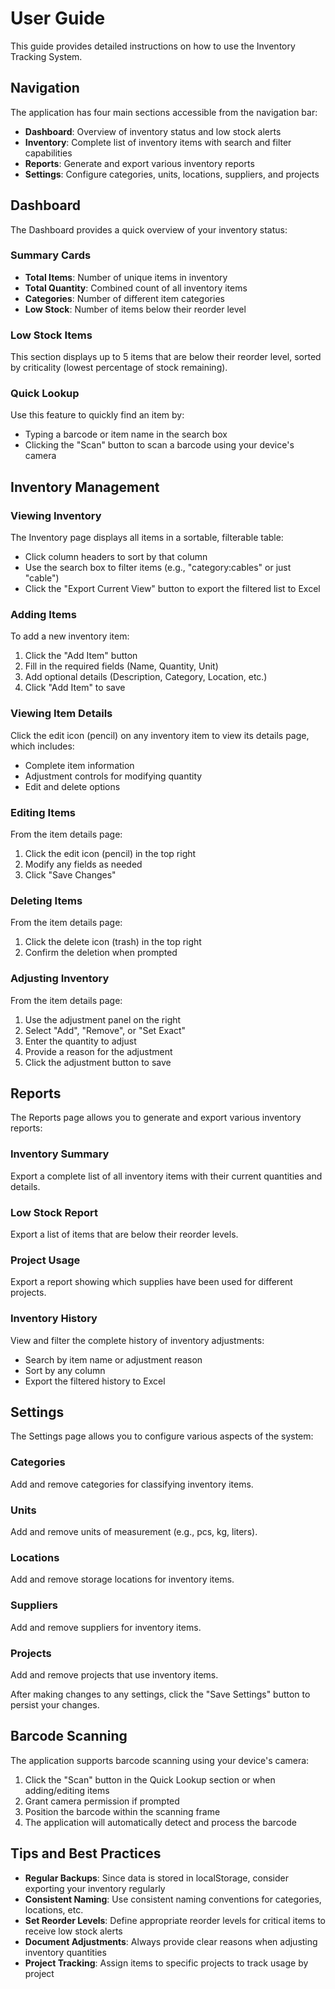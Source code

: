 # User Guide

This guide provides detailed instructions on how to use the Inventory Tracking System.

## Navigation

The application has four main sections accessible from the navigation bar:

- **Dashboard**: Overview of inventory status and low stock alerts
- **Inventory**: Complete list of inventory items with search and filter capabilities
- **Reports**: Generate and export various inventory reports
- **Settings**: Configure categories, units, locations, suppliers, and projects

## Dashboard

The Dashboard provides a quick overview of your inventory status:

### Summary Cards
- **Total Items**: Number of unique items in inventory
- **Total Quantity**: Combined count of all inventory items
- **Categories**: Number of different item categories
- **Low Stock**: Number of items below their reorder level

### Low Stock Items
This section displays up to 5 items that are below their reorder level, sorted by criticality (lowest percentage of stock remaining).

### Quick Lookup
Use this feature to quickly find an item by:
- Typing a barcode or item name in the search box
- Clicking the "Scan" button to scan a barcode using your device's camera

## Inventory Management

### Viewing Inventory
The Inventory page displays all items in a sortable, filterable table:
- Click column headers to sort by that column
- Use the search box to filter items (e.g., "category:cables" or just "cable")
- Click the "Export Current View" button to export the filtered list to Excel

### Adding Items
To add a new inventory item:
1. Click the "Add Item" button
2. Fill in the required fields (Name, Quantity, Unit)
3. Add optional details (Description, Category, Location, etc.)
4. Click "Add Item" to save

### Viewing Item Details
Click the edit icon (pencil) on any inventory item to view its details page, which includes:
- Complete item information
- Adjustment controls for modifying quantity
- Edit and delete options

### Editing Items
From the item details page:
1. Click the edit icon (pencil) in the top right
2. Modify any fields as needed
3. Click "Save Changes"

### Deleting Items
From the item details page:
1. Click the delete icon (trash) in the top right
2. Confirm the deletion when prompted

### Adjusting Inventory
From the item details page:
1. Use the adjustment panel on the right
2. Select "Add", "Remove", or "Set Exact"
3. Enter the quantity to adjust
4. Provide a reason for the adjustment
5. Click the adjustment button to save

## Reports

The Reports page allows you to generate and export various inventory reports:

### Inventory Summary
Export a complete list of all inventory items with their current quantities and details.

### Low Stock Report
Export a list of items that are below their reorder levels.

### Project Usage
Export a report showing which supplies have been used for different projects.

### Inventory History
View and filter the complete history of inventory adjustments:
- Search by item name or adjustment reason
- Sort by any column
- Export the filtered history to Excel

## Settings

The Settings page allows you to configure various aspects of the system:

### Categories
Add and remove categories for classifying inventory items.

### Units
Add and remove units of measurement (e.g., pcs, kg, liters).

### Locations
Add and remove storage locations for inventory items.

### Suppliers
Add and remove suppliers for inventory items.

### Projects
Add and remove projects that use inventory items.

After making changes to any settings, click the "Save Settings" button to persist your changes.

## Barcode Scanning

The application supports barcode scanning using your device's camera:

1. Click the "Scan" button in the Quick Lookup section or when adding/editing items
2. Grant camera permission if prompted
3. Position the barcode within the scanning frame
4. The application will automatically detect and process the barcode

## Tips and Best Practices

- **Regular Backups**: Since data is stored in localStorage, consider exporting your inventory regularly
- **Consistent Naming**: Use consistent naming conventions for categories, locations, etc.
- **Set Reorder Levels**: Define appropriate reorder levels for critical items to receive low stock alerts
- **Document Adjustments**: Always provide clear reasons when adjusting inventory quantities
- **Project Tracking**: Assign items to specific projects to track usage by project